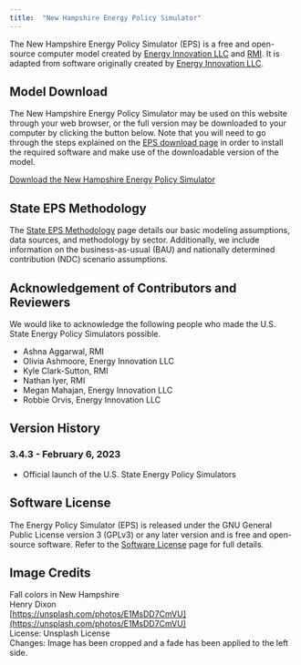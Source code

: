 ```yaml
---
title:  "New Hampshire Energy Policy Simulator"
---
```


The New Hampshire Energy Policy Simulator (EPS) is a free and open-source computer model created by [Energy Innovation LLC](https://energyinnovation.org/) and [RMI](https://rmi.org/).  It is adapted from software originally created by [Energy Innovation LLC](https://energyinnovation.org/).

## Model Download

The New Hampshire Energy Policy Simulator may be used on this website through your web browser, or the full version may be downloaded to your computer by clicking the button below.  Note that you will need to go through the steps explained on the [EPS download page](../download) in order to install the required software and make use of the downloadable version of the model.

<p><a href="https://github.com/EnergyInnovation/eps-newhampshire/archive/refs/tags/3.4.3.zip" class="btn">Download the New Hampshire Energy Policy Simulator</a></p>

## State EPS Methodology

The [State EPS Methodology](../state-eps-methodology) page details our basic modeling assumptions, data sources, and methodology by sector. Additionally, we include information on the business-as-usual (BAU) and nationally determined contribution (NDC) scenario assumptions.

## Acknowledgement of Contributors and Reviewers

We would like to acknowledge the following people who made the U.S. State Energy Policy Simulators possible.

* Ashna Aggarwal, RMI
* Olivia Ashmoore, Energy Innovation LLC
* Kyle Clark-Sutton, RMI
* Nathan Iyer, RMI
* Megan Mahajan, Energy Innovation LLC
* Robbie Orvis, Energy Innovation LLC

## Version History

### **3.4.3 - February 6, 2023**

* Official launch of the U.S. State Energy Policy Simulators

## Software License

The Energy Policy Simulator (EPS) is released under the GNU General Public License version 3 (GPLv3) or any later version and is free and open-source software.  Refer to the [Software License](../software-license) page for full details.

## Image Credits
Fall colors in New Hampshire<br/>
Henry Dixon<br/>
[https://unsplash.com/photos/E1MsDD7CmVU](https://unsplash.com/photos/E1MsDD7CmVU)<br/>
License: Unsplash License<br/>
Changes: Image has been cropped and a fade has been applied to the left side.<br/>
